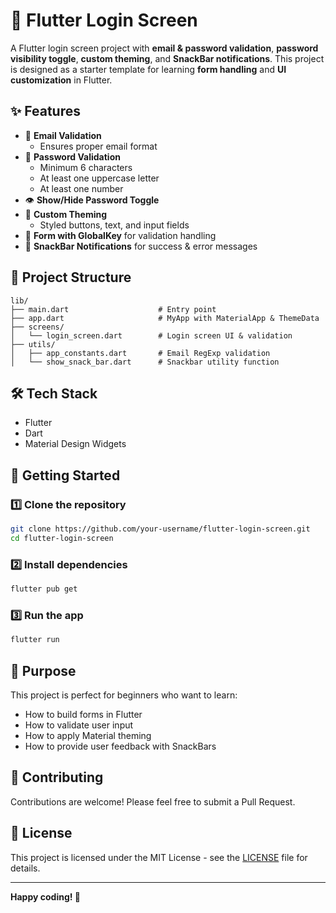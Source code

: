 # 🔐 Flutter Login Screen

A Flutter login screen project with **email & password validation**, **password visibility toggle**, **custom theming**, and **SnackBar notifications**. This project is designed as a starter template for learning **form handling** and **UI customization** in Flutter.

## ✨ Features

* 📧 **Email Validation**
  * Ensures proper email format
* 🔑 **Password Validation**
  * Minimum 6 characters
  * At least one uppercase letter
  * At least one number
* 👁️ **Show/Hide Password Toggle**
* 🎨 **Custom Theming**
  * Styled buttons, text, and input fields
* 📝 **Form with GlobalKey** for validation handling
* 🍭 **SnackBar Notifications** for success & error messages

## 📂 Project Structure

```
lib/
├── main.dart                    # Entry point
├── app.dart                     # MyApp with MaterialApp & ThemeData
├── screens/
│   └── login_screen.dart        # Login screen UI & validation
├── utils/
│   ├── app_constants.dart       # Email RegExp validation
│   └── show_snack_bar.dart      # Snackbar utility function
```

## 🛠️ Tech Stack

* Flutter
* Dart
* Material Design Widgets

## 🚀 Getting Started

### 1️⃣ Clone the repository

```bash
git clone https://github.com/your-username/flutter-login-screen.git
cd flutter-login-screen
```

### 2️⃣ Install dependencies

```bash
flutter pub get
```

### 3️⃣ Run the app

```bash
flutter run
```

## 🎯 Purpose

This project is perfect for beginners who want to learn:

* How to build forms in Flutter
* How to validate user input
* How to apply Material theming
* How to provide user feedback with SnackBars

## 🤝 Contributing

Contributions are welcome! Please feel free to submit a Pull Request.

## 📄 License

This project is licensed under the MIT License - see the [LICENSE](LICENSE) file for details.

---

**Happy coding! 🚀**
